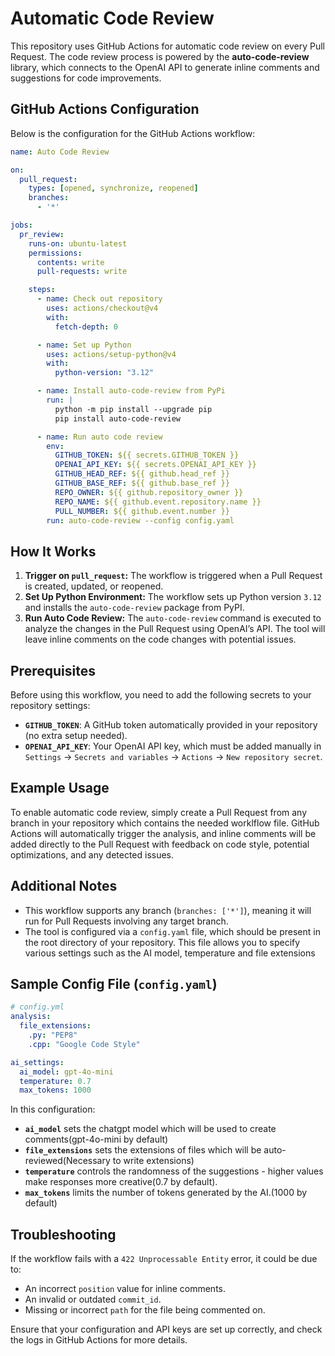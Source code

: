 
# Automatic Code Review

This repository uses GitHub Actions for automatic code review on every Pull Request. The code review process is powered by the **auto-code-review** library, which connects to the OpenAI API to generate inline comments and suggestions for code improvements.

## GitHub Actions Configuration

Below is the configuration for the GitHub Actions workflow:

```yaml
name: Auto Code Review

on:
  pull_request:
    types: [opened, synchronize, reopened]
    branches:
      - '*'

jobs:
  pr_review:
    runs-on: ubuntu-latest
    permissions:
      contents: write
      pull-requests: write

    steps:
      - name: Check out repository
        uses: actions/checkout@v4
        with:
          fetch-depth: 0

      - name: Set up Python
        uses: actions/setup-python@v4
        with:
          python-version: "3.12"

      - name: Install auto-code-review from PyPi
        run: |
          python -m pip install --upgrade pip
          pip install auto-code-review

      - name: Run auto code review
        env:
          GITHUB_TOKEN: ${{ secrets.GITHUB_TOKEN }}
          OPENAI_API_KEY: ${{ secrets.OPENAI_API_KEY }}
          GITHUB_HEAD_REF: ${{ github.head_ref }}
          GITHUB_BASE_REF: ${{ github.base_ref }}
          REPO_OWNER: ${{ github.repository_owner }}
          REPO_NAME: ${{ github.event.repository.name }}
          PULL_NUMBER: ${{ github.event.number }}
        run: auto-code-review --config config.yaml
```

## How It Works

1. **Trigger on `pull_request`:** The workflow is triggered when a Pull Request is created, updated, or reopened.
2. **Set Up Python Environment:** The workflow sets up Python version `3.12` and installs the `auto-code-review` package from PyPI.
3. **Run Auto Code Review:** The `auto-code-review` command is executed to analyze the changes in the Pull Request using OpenAI’s API. The tool will leave inline comments on the code changes with  potential issues.

## Prerequisites

Before using this workflow, you need to add the following secrets to your repository settings:

- **`GITHUB_TOKEN`**: A GitHub token automatically provided in your repository (no extra setup needed).
- **`OPENAI_API_KEY`**: Your OpenAI API key, which must be added manually in `Settings` -> `Secrets and variables` -> `Actions` -> `New repository secret`.

## Example Usage

To enable automatic code review, simply create a Pull Request from any branch in your repository which contains the needed worklflow file. GitHub Actions will automatically trigger the analysis, and inline comments will be added directly to the Pull Request with feedback on code style, potential optimizations, and any detected issues.

## Additional Notes

- This workflow supports any branch (`branches: ['*']`), meaning it will run for Pull Requests involving any target branch.
- The tool is configured via a `config.yaml` file, which should be present in the root directory of your repository. This file allows you to specify various settings such as the AI model, temperature and file extensions

## Sample Config File (`config.yaml`)

```yaml
# config.yml
analysis:
  file_extensions: 
    .py: "PEP8"
    .cpp: "Google Code Style"

ai_settings:
  ai_model: gpt-4o-mini
  temperature: 0.7
  max_tokens: 1000 
```

In this configuration:
- **`ai_model`** sets the chatgpt model which will be used to create comments(gpt-4o-mini by default)
- **`file_extensions`** sets the extensions of files which will be auto-reviewed(Necessary to write extensions)
- **`temperature`** controls the randomness of the suggestions - higher values make responses more creative(0.7 by default).
- **`max_tokens`** limits the number of tokens generated by the AI.(1000 by default)

## Troubleshooting

If the workflow fails with a `422 Unprocessable Entity` error, it could be due to:
- An incorrect `position` value for inline comments.
- An invalid or outdated `commit_id`.
- Missing or incorrect `path` for the file being commented on.

Ensure that your configuration and API keys are set up correctly, and check the logs in GitHub Actions for more details.
